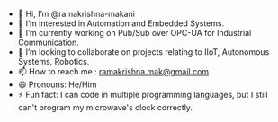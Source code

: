 - 👋 Hi, I’m @ramakrishna-makani
- 👀 I’m interested in Automation and Embedded Systems.
- 🌱 I’m currently working on Pub/Sub over OPC-UA for Industrial Communication.
- 💞️ I’m looking to collaborate on projects relating to IIoT, Autonomous Systems, Robotics.
- 📫 How to reach me : ramakrishna.mak@gmail.com
- 😄 Pronouns: He/Him
- ⚡ Fun fact: I can code in multiple programming languages, but I still can't program my microwave's clock correctly.

<!---
ramakrishna-makani/ramakrishna-makani is a ✨ special ✨ repository because its `README.md` (this file) appears on your GitHub profile.
You can click the Preview link to take a look at your changes.
--->
